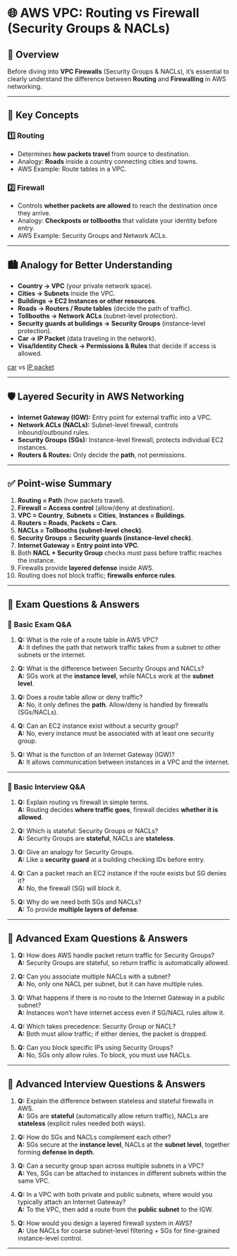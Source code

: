 # 🌐 AWS VPC: Routing vs Firewall (Security Groups & NACLs)

## 📖 Overview
Before diving into **VPC Firewalls** (Security Groups & NACLs), it’s essential to clearly understand the difference between **Routing** and **Firewalling** in AWS networking.

---

## 🔑 Key Concepts

### 1️⃣ Routing
- Determines **how packets travel** from source to destination.  
- Analogy: **Roads** inside a country connecting cities and towns.  
- AWS Example: Route tables in a VPC.

### 2️⃣ Firewall
- Controls **whether packets are allowed** to reach the destination once they arrive.  
- Analogy: **Checkposts or tollbooths** that validate your identity before entry.  
- AWS Example: Security Groups and Network ACLs.

---

## 🏙️ Analogy for Better Understanding

- **Country → VPC** (your private network space).  
- **Cities → Subnets** inside the VPC.  
- **Buildings → EC2 Instances or other resources**.  
- **Roads → Routers / Route tables** (decide the path of traffic).  
- **Tollbooths → Network ACLs** (subnet-level protection).  
- **Security guards at buildings → Security Groups** (instance-level protection).  
- **Car → IP Packet** (data traveling in the network).  
- **Visa/Identity Check → Permissions & Rules** that decide if access is allowed.

[car]() vs [IP packet]()

---

## 🛡️ Layered Security in AWS Networking
- **Internet Gateway (IGW):** Entry point for external traffic into a VPC.  
- **Network ACLs (NACLs):** Subnet-level firewall, controls inbound/outbound rules.  
- **Security Groups (SGs):** Instance-level firewall, protects individual EC2 instances.  
- **Routers & Routes:** Only decide the **path**, not permissions.  

---

## ✅ Point-wise Summary
1. **Routing = Path** (how packets travel).  
2. **Firewall = Access control** (allow/deny at destination).  
3. **VPC = Country**, **Subnets = Cities**, **Instances = Buildings**.  
4. **Routers = Roads**, **Packets = Cars**.  
5. **NACLs = Tollbooths (subnet-level check)**.  
6. **Security Groups = Security guards (instance-level check)**.  
7. **Internet Gateway = Entry point into VPC**.  
8. Both **NACL + Security Group** checks must pass before traffic reaches the instance.  
9. Firewalls provide **layered defense** inside AWS.  
10. Routing does not block traffic; **firewalls enforce rules**.

---

## 📘 Exam Questions & Answers

### 📝 Basic Exam Q&A
1. **Q:** What is the role of a route table in AWS VPC?  
   **A:** It defines the path that network traffic takes from a subnet to other subnets or the internet.

2. **Q:** What is the difference between Security Groups and NACLs?  
   **A:** SGs work at the **instance level**, while NACLs work at the **subnet level**.

3. **Q:** Does a route table allow or deny traffic?  
   **A:** No, it only defines the **path**. Allow/deny is handled by firewalls (SGs/NACLs).

4. **Q:** Can an EC2 instance exist without a security group?  
   **A:** No, every instance must be associated with at least one security group.

5. **Q:** What is the function of an Internet Gateway (IGW)?  
   **A:** It allows communication between instances in a VPC and the internet.

---

### 💼 Basic Interview Q&A
1. **Q:** Explain routing vs firewall in simple terms.  
   **A:** Routing decides **where traffic goes**, firewall decides **whether it is allowed**.

2. **Q:** Which is stateful: Security Groups or NACLs?  
   **A:** Security Groups are **stateful**, NACLs are **stateless**.

3. **Q:** Give an analogy for Security Groups.  
   **A:** Like a **security guard** at a building checking IDs before entry.

4. **Q:** Can a packet reach an EC2 instance if the route exists but SG denies it?  
   **A:** No, the firewall (SG) will block it.

5. **Q:** Why do we need both SGs and NACLs?  
   **A:** To provide **multiple layers of defense**.

---

## 🎯 Advanced Exam Questions & Answers

1. **Q:** How does AWS handle packet return traffic for Security Groups?  
   **A:** Security Groups are stateful, so return traffic is automatically allowed.

2. **Q:** Can you associate multiple NACLs with a subnet?  
   **A:** No, only one NACL per subnet, but it can have multiple rules.

3. **Q:** What happens if there is no route to the Internet Gateway in a public subnet?  
   **A:** Instances won’t have internet access even if SG/NACL rules allow it.

4. **Q:** Which takes precedence: Security Group or NACL?  
   **A:** Both must allow traffic; if either denies, the packet is dropped.

5. **Q:** Can you block specific IPs using Security Groups?  
   **A:** No, SGs only allow rules. To block, you must use NACLs.

---

## 🧠 Advanced Interview Questions & Answers

1. **Q:** Explain the difference between stateless and stateful firewalls in AWS.  
   **A:** SGs are **stateful** (automatically allow return traffic), NACLs are **stateless** (explicit rules needed both ways).

2. **Q:** How do SGs and NACLs complement each other?  
   **A:** SGs secure at the **instance level**, NACLs at the **subnet level**, together forming **defense in depth**.

3. **Q:** Can a security group span across multiple subnets in a VPC?  
   **A:** Yes, SGs can be attached to instances in different subnets within the same VPC.

4. **Q:** In a VPC with both private and public subnets, where would you typically attach an Internet Gateway?  
   **A:** To the VPC, then add a route from the **public subnet** to the IGW.

5. **Q:** How would you design a layered firewall system in AWS?  
   **A:** Use NACLs for coarse subnet-level filtering + SGs for fine-grained instance-level control.

---


